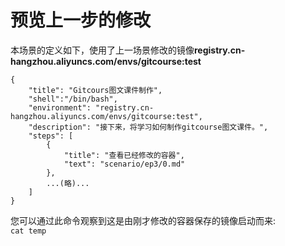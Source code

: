 # 预览上一步的修改
本场景的定义如下，使用了上一场景修改的镜像**registry.cn-hangzhou.aliyuncs.com/envs/gitcourse:test**
```
{
    "title": "Gitcours图文课件制作",
    "shell":"/bin/bash",
    "environment": "registry.cn-hangzhou.aliyuncs.com/envs/gitcourse:test",
    "description": "接下来，将学习如何制作gitcourse图文课件。",
    "steps": [
        {
            "title": "查看已经修改的容器",
            "text": "scenario/ep3/0.md"
        },
        ...(略)...
    ]
}
```
您可以通过此命令观察到这是由刚才修改的容器保存的镜像启动而来:  
`cat temp`  